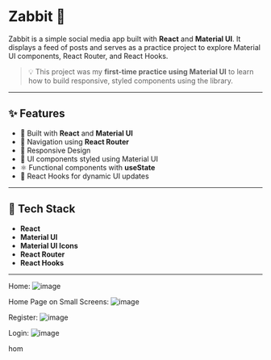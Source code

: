 # Zabbit 🐰

Zabbit is a simple social media app built with **React** and **Material UI**. It displays a feed of posts and serves as a practice project to explore Material UI components, React Router, and React Hooks.
> 💡 This project was my **first-time practice using Material UI** to learn how to build responsive, styled components using the library.

---

## ✨ Features

- 🧱 Built with **React** and **Material UI**
- 🧭 Navigation using **React Router**
- 📄 Responsive Design
- 🎨 UI components styled using Material UI
- ⚛️ Functional components with **useState** 
- 🔄 React Hooks for dynamic UI updates

---

## 🔧 Tech Stack

- **React**
- **Material UI**
- **Material UI Icons**
- **React Router**
- **React Hooks**

---
Home:
![image](https://github.com/user-attachments/assets/be7baf62-3432-4931-97fc-59cbd7878679)

Home Page on Small Screens:
![image](https://github.com/user-attachments/assets/d81f95ea-09aa-4988-a795-d3b4f0917982)

Register:
![image](https://github.com/user-attachments/assets/9bfd7268-4379-4148-8dad-21b9b081ee67)

Login:
![image](https://github.com/user-attachments/assets/1a0ab06a-6594-49a4-bf4f-e77a0aef769f)


hom
